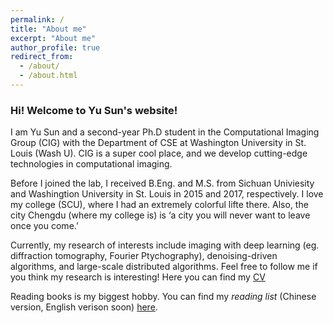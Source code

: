```yaml
---
permalink: /
title: "About me"
excerpt: "About me"
author_profile: true
redirect_from: 
  - /about/
  - /about.html
---
```

### Hi! Welcome to Yu Sun's website!
I am Yu Sun and a second-year Ph.D student in the Computational Imaging Group (CIG) with the Department of CSE at Washington University in St. Louis (Wash U). CIG is a super cool place, and we develop cutting-edge technologies in computational imaging. 

Before I joined the lab, I received B.Eng. and M.S. from Sichuan Univiesity and Washingtion University in St. Louis in 2015 and 2017, respectively. I love my college (SCU), where I had an extremely colorful lifte there. Also, the city Chengdu (where my college is) is ‘a city you will never want to leave once you come.’

Currently, my research of interests include imaging with deep learning (eg. diffraction tomography, Fourier Ptychography), denoising-driven algorithms, and large-scale distributed algorithms. Feel free to follow me if you think my research is interesting! Here you can find my [CV](/files/cv.pdf)

Reading books is my biggest hobby. You can find my *reading list* (Chinese version, English verison soon) [here](/files/reading_list.pdf).

